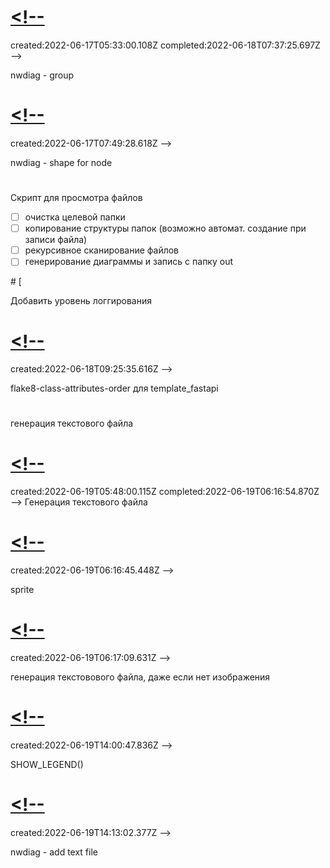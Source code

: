 # [<!--](#DONE:0)
<card>
created:2022-06-17T05:33:00.108Z completed:2022-06-18T07:37:25.697Z -->

nwdiag - group
</card>
# [<!--](#TODO:0)
<card>
created:2022-06-17T07:49:28.618Z
-->

nwdiag - shape for node
</card>
# [](#TODO:-20)
<card>
<!--
created:2022-06-17T07:49:55.490Z
-->

Скрипт для просмотра файлов
- [ ] очистка целевой папки
- [ ] копирование структуры папок (возможно автомат. создание при записи файла)
- [ ] рекурсивное сканирование файлов
- [ ] генерирование диаграммы и запись с папку out
</card>
# [<!--](#TODO:-10)
<card>
created:2022-06-18T07:50:04.689Z
-->

Добавить уровень логгирования
</card>
# [<!--](#TODO:-20)
<card>
created:2022-06-18T09:25:35.616Z
-->

flake8-class-attributes-order для template_fastapi
</card>
# [](#TODO:-40)
<card>
<!--
created:2022-06-19T05:46:09.174Z
-->

генерация текстового файла
</card>
# [<!--](#DONE:-10)
created:2022-06-19T05:48:00.115Z completed:2022-06-19T06:16:54.870Z -->
Генерация текстового файла
# [<!--](#TEST:-40)
<card>
created:2022-06-19T06:16:45.448Z
-->

sprite
</card>
# [<!--](#TODO:-40)
<card>
created:2022-06-19T06:17:09.631Z
-->

генерация текстовового файла, даже если нет изображения
</card>
# [<!--](#DOING:-50)
<card>
created:2022-06-19T14:00:47.836Z
-->

SHOW_LEGEND()
</card>
# [<!--](#TODO:-50)
<card>
created:2022-06-19T14:13:02.377Z
-->

nwdiag - add text file
</card>